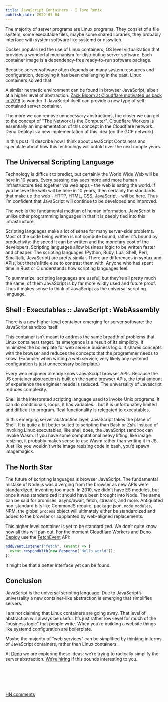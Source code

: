 ```yaml
---
title: JavaScript Containers - I love Remix
publish_date: 2022-05-04
---
```


The majority of server programs are Linux programs. They consist of a file
system, some executable files, maybe some shared libraries, they probably
interface with system software like systemd or nsswitch.

Docker popularized the use of Linux containers; OS level virtualization that
provides a wonderful mechanism for distributing server software. Each container
image is a dependency-free ready-to-run software package.

Because server software often depends on many system resources and
configuration, deploying it has been challenging in the past. Linux containers
solved that.

A similar hermetic environment can be found in browser JavaScript, albeit at a
higher level of abstraction.
[Zack Bloom at Cloudflare motivated us back in 2018](https://blog.cloudflare.com/cloud-computing-without-containers/)
to wonder if JavaScript itself can provide a new type of self-contained server
container.

The more we can remove unnecessary abstractions, the closer we can get to the
concept of "The Network Is the Computer". Cloudflare Workers is essentially an
implementation of this concept in the Cloudflare network. Deno Deploy is a new
implementation of this idea (on the GCP network).

In this post I’ll describe how I think about JavaScript Containers and speculate
about how this technology will unfold over the next couple years.

## The Universal Scripting Language

Technology is difficult to predict, but certainly the World Wide Web will be
here in 10 years. Every passing day sees more and more human infrastructure tied
together via web apps - the web is eating the world. If you believe the web will
be here in 10 years, then certainly the standards that make up the web - HTTP,
HTML, CSS, JavaScript - will be here. Thus I’m confident that JavaScript will
continue to be developed and improved.

The web is the fundamental medium of human information. JavaScript is unlike
other programming languages in that it is deeply tied into this infrastructure.

Scripting languages make a lot of sense for many server-side problems. Most of
the code being written is not compute bound, rather it’s bound by productivity:
the speed it can be written and the monetary cost of the developers. Scripting
languages allow business logic to be written faster and cheaper. The scripting
languages (Python, Ruby, Lua, Shell, Perl, Smalltalk, JavaScript) are pretty
similar. There are differences in syntax and APIs, but there’s little else to
contrast them with. Anyone who has spent time in Rust or C understands how
scripting languages feel.

To summarize: scripting languages are useful, but they’re all pretty much the
same, of them JavaScript is by far more wildly used and future proof. Thus it
makes sense to think of JavaScript as the universal scripting language.

## Shell : Executables :: JavaScript : WebAssembly

There is a new higher level container emerging for server software: the
JavaScript sandbox itself.

This container isn’t meant to address the same breadth of problems that Linux
containers target. Its emergence is a result of its simplicity. It minimizes the
boilerplate for web service business logic. It shares concepts with the browser
and reduces the concepts that the programmer needs to know. (Example: when
writing a web service, very likely any systemd configuration is just unnecessary
boilerplate.)

Every web engineer already knows JavaScript browser APIs. Because the JS
container abstraction is built on the same browser APIs, the total amount of
experience the engineer needs is reduced. The universality of Javascript reduces
complexity.

Shell is the interpreted scripting language used to invoke Unix programs. It can
do conditionals, loops, it has variables… but it is unfortunately limited and
difficult to program. Real functionality is relegated to executables.

In this emerging server abstraction layer, JavaScript takes the place of Shell.
It is quite a bit better suited to scripting than Bash or Zsh. Instead of
invoking Linux executables, like shell does, the JavaScript sandbox can invoke
Wasm. If you have some computational heavy lifting, like image resizing, it
probably makes sense to use Wasm rather than writing it in JS. Just like you
wouldn’t write image resizing code in bash, you’d spawn imagemagick.

## The North Star

The future of scripting languages is browser JavaScript. The fundamental mistake
of Node.js was diverging from the browser as new APIs were standardized,
inventing too much. In 2010, we didn’t have ES modules, but once it was
standardized it should have been brought into Node. The same can be said for
promises, async/await, fetch, streams, and more. Antiquated non-standard bits
like CommonJS require, package.json, `node_modules`, NPM, the global `process`
object will ultimately either be standardized and added to the browser or
supplanted by web-aligned replacements.

This higher level container is yet to be standardized. We don’t quite know how
all this will pan out. For the moment Cloudflare Workers and
[Deno Deploy](https://deno.com/deploy) use the
[FetchEvent](https://developers.cloudflare.com/workers/runtime-apis/fetch-event/)
API:

```js
addEventListener("fetch", (event) => {
  event.respondWith(new Response("Hello world"));
});
```

It might be that a better interface yet can be found.

## Conclusion

JavaScript is the universal scripting language. Due to JavaScript’s universality
a new container-like abstraction is emerging that simplifies servers.

I am not claiming that Linux containers are going away. That level of
abstraction will always be useful. It’s just rather low-level for much of the
“business logic” that people write. When you’re building a website things like
systemd configuration are boilerplate.

Maybe the majority of “web services” can be simplified by thinking in terms of
JavaScript containers, rather than Linux containers.

At [Deno](https://deno.com/) we are exploring these ideas; we’re trying to
radically simplify the server abstraction. [We’re hiring](https://deno.com/jobs)
if this sounds interesting to you.

<br/>
<br/>
<br/>
<br/>

[HN comments](https://news.ycombinator.com/item?id=31262542)
